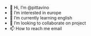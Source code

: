 - 👋 Hi, I’m @pittavino
- 👀 I’m interested in europe
- 🌱 I’m currently learning english
- 💞️ I’m looking to collaborate on project
- 📫 How to reach me email

<!---
pittavino/pittavino is a ✨ special ✨ repository because its `README.md` (this file) appears on your GitHub profile.
You can click the Preview link to take a look at your changes.
--->
